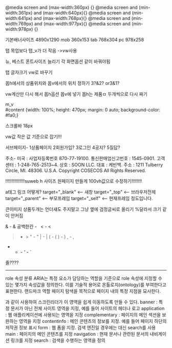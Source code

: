 @media screen and (max-width:360px) {}
@media screen and (min-width:361px) and (max-width:640px){}
@media screen and (min-width:641px) and (max-width:768px){}
@media screen and (min-width:769px) and (max-width:977px){}
@media screen and (min-width:978px) {}

기본배너사이즈 4890x1290
mob 360x153
tab 768x304
pc 978x258

탭 목업보다 탭_v가 더 작음 ->vw사용

뉴, 베스트 폰트사이즈 늘리기 각 화면옵션 같이 바꿔야됨

탭 글자크기 vw로 바꾸기


몹h에서의 상품위치와
몹v에서의 위치 정하기
3?&2? or3&1?

vw계산만 다시 해서 몹h옵션 몹v에 넣기 몹h는 제품ㅁ 두개씩으로 다시 짜기


m_v  
#content {width: 100%; height: 470px; margin: 0 auto; background-color: #fa0;}


스크롤바 18px


vw값 작은 값 기준으로 잡기!!!


서브페이지-
1상품페이지
2회원가입?
3로그인
4공지?
5질답?

주소-
미국 : 사업자등록번호 870-77-19100.  통신판매업신고번호 : 1545-0901.
고객센터 : 1-248-765-2513~4.
상호 : SOON LLC.  대표 : 케빈백.  주소 : 1211 Tulberry Circle, MI. 48306. U.S.A.
Copyright COSECOS All Rights Reserved.



!!!!!!!!!!!!!!!suweb h 사이즈 원페이지 만들게 100vh값으로 수정하기!!!!!!!!


a태그 링크 어떻게?
target="_blank" <-- 새창
target="_top" <-- 브라우저전체
target="_parent" <-- 부모프레임
target="_self" <-- 현재프레임
정도입니다.

큰이미지 상품두개는 언더섀도 주지말고 그냥 옆에 검정글씨로 올리기 %달라서 크기 같이 안커짐


& - &amp;
공백한칸 - &nbsp;
< - &lt;
> - &gt;
" - &quot;
| - &#124;
( - &#40;
) - &#41;
, - &#44;
- - &#45;
' - &acute;

줄????
<hr />


role 속성 분류
ARIA는 특정 요소가 담당하는 역할을 기준으로 role 속성에 지정할 수 있는 몇가지 속성값을 정의한다. 이를 기술적 용어로 온톨로지(ontology)를 부여한다고 표현한다.
랜드마크 역할
페이지 탐색을 목적으로 페이지 내의 특정 지점을 묘사한다. <nav role="navigation">과 같이 사용하여 스크린리더가 이 영역을 쉽게 이동하도록 만들 수 있다.
banner : 특정 문서가 아닌 전체 사이트 영역을 지정, 예를 들어 사이트의 헤더나 로고
application : 웹 애플리케이션에 사용되는 영역을 지정
complementary : 페이지의 메인 섹션을 보완하는 영역을 지정
contentinfo : 메인 콘텐츠의 정보를 지정. 예를 들어 페이지 하단의 저작권 정보 표시
form : 웹 폼을 지정. 검색 엔진일 경우에는 대신 search를 사용
main : 페이지의 메인 콘텐츠를 지정
navigation : 현재 문서나 관련된 문서의 내비게이션 링크를 지정
search : 검색을 수행하는 영역을 정의
